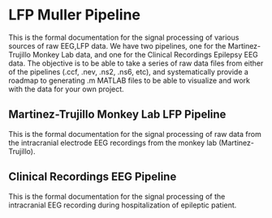 # LFP Muller Pipeline 

This is the formal documentation for the signal processing of various sources of raw EEG,LFP data. We have two pipelines, one for the Martinez-Trujillo Monkey Lab data, and one for the Clinical Recordings Epilepsy EEG data. The objective is to be able to take a series of raw data files from either of the pipelines (.ccf, .nev, .ns2, .ns6, etc), and systematically provide a roadmap to generating .m MATLAB files to be able to visualize and work with the data for your own project. 

## Martinez-Trujillo Monkey Lab LFP Pipeline

This is the formal documentation for the signal processing of raw data from the intracranial electrode EEG recordings from the monkey lab (Martinez-Trujillo). 

## Clinical Recordings EEG Pipeline

This is the formal documentation for the signal processing of the intracranial EEG recording during hospitalization of epileptic patient.
